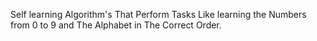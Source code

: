 Self learning Algorithm's That Perform Tasks Like learning the Numbers from 0 to 9 and The Alphabet in The Correct Order.
